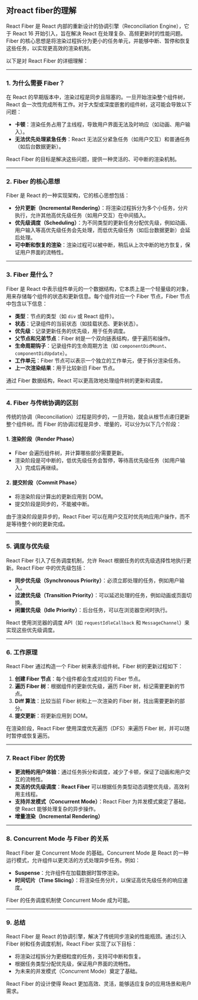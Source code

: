 ## 对react fiber的理解
React Fiber 是 React 内部的重新设计的协调引擎（Reconciliation Engine），它于 React 16 开始引入，旨在解决 React 在处理复杂、高频更新时的性能问题。Fiber 的核心思想是将渲染过程拆分为更小的任务单元，并能够中断、暂停和恢复这些任务，以实现更高效的渲染机制。

以下是对 React Fiber 的详细理解：

---

### 1. 为什么需要 Fiber？

在 React 的早期版本中，渲染过程是同步且阻塞的。一旦开始渲染整个组件树，React 会一次性完成所有工作。对于大型或深度嵌套的组件树，这可能会导致以下问题：

- **卡顿**：渲染任务占用了主线程，导致用户界面无法及时响应（如动画、用户输入）。
- **无法优先处理紧急任务**：React 无法区分紧急任务（如用户交互）和普通任务（如后台数据更新）。

React Fiber 的目标是解决这些问题，提供一种灵活的、可中断的渲染机制。

---

### 2. Fiber 的核心思想

Fiber 是 React 的一种实现架构，它的核心思想包括：

- **分片更新（Incremental Rendering）**：将渲染过程拆分为多个小任务，分片执行，允许其他高优先级任务（如用户交互）在中间插入。
- **优先级调度（Scheduling）**：为不同类型的更新任务分配优先级，例如动画、用户输入等高优先级任务会先处理，而低优先级任务（如后台数据更新）会延后处理。
- **可中断和恢复的渲染**：渲染过程可以被中断，稍后从上次中断的地方恢复，保证用户界面的流畅性。

---

### 3. Fiber 是什么？

Fiber 是 React 中表示组件单元的一个数据结构，它本质上是一个轻量级的对象，用来存储每个组件的状态和更新信息。每个组件对应一个 Fiber 节点，Fiber 节点中包含以下信息：

- **类型**：节点的类型（如 `div` 或 React 组件）。
- **状态**：记录组件的当前状态（如挂载状态、更新状态）。
- **优先级**：记录更新任务的优先级，用于任务调度。
- **父节点和兄弟节点**：Fiber 树是一个双向链表结构，便于遍历和操作。
- **生命周期钩子**：记录组件的生命周期方法（如 `componentDidMount`、`componentDidUpdate`）。
- **工作单元**：Fiber 节点可以表示一个独立的工作单元，便于拆分渲染任务。
- **上一次渲染结果**：用于比较新旧 Fiber 节点。

通过 Fiber 数据结构，React 可以更高效地处理组件树的更新和调度。

---

### 4. **Fiber 与传统协调的区别**

传统的协调（Reconciliation）过程是同步的，一旦开始，就会从根节点递归更新整个组件树。而 Fiber 的协调过程是异步、增量的，可以分为以下几个阶段：

#### 1. **渲染阶段（Render Phase）**
- Fiber 会遍历组件树，并计算哪些部分需要更新。
- 渲染阶段是可中断的，低优先级任务会暂停，等待高优先级任务（如用户输入）完成后再继续。

#### 2. **提交阶段（Commit Phase）**
- 将渲染阶段计算出的更新应用到 DOM。
- 提交阶段是同步的，不能被中断。

由于渲染阶段是异步的，React Fiber 可以在用户交互时优先响应用户操作，而不是等待整个树的更新完成。

---

### 5. **调度与优先级**

React Fiber 引入了任务调度机制，允许 React 根据任务的优先级选择性地执行更新。React Fiber 中的优先级包括：

- **同步优先级（Synchronous Priority）**：必须立即处理的任务，例如用户输入。
- **过渡优先级（Transition Priority）**：可以延迟处理的任务，例如动画或页面切换。
- **闲置优先级（Idle Priority）**：后台任务，可以在浏览器空闲时执行。

React 使用浏览器的调度 API（如 `requestIdleCallback` 和 `MessageChannel`）来实现这些优先级调度。

---

### 6. **工作原理**

React Fiber 通过构造一个 Fiber 树来表示组件树。Fiber 树的更新过程如下：

1. **创建 Fiber 节点**：每个组件都会生成对应的 Fiber 节点。
2. **遍历 Fiber 树**：根据组件的更新优先级，遍历 Fiber 树，标记需要更新的节点。
3. **Diff 算法**：比较当前 Fiber 树和上一次渲染的 Fiber 树，找出需要更新的部分。
4. **提交更新**：将更新应用到 DOM。

在渲染阶段，React Fiber 使用深度优先遍历（DFS）来遍历 Fiber 树，并可以随时暂停或恢复遍历。

---

### 7. **React Fiber 的优势**

- **更流畅的用户体验**：通过任务拆分和调度，减少了卡顿，保证了动画和用户交互的流畅性。
- **灵活的优先级调度**：**React Fiber** 可以根据任务类型动态调整优先级，高效利用主线程。
- **支持并发模式（Concurrent Mode）**：React Fiber 为并发模式奠定了基础，使 React 能够处理复杂的异步操作。
- **增量渲染（Incremental Rendering）**

---

### 8. **Concurrent Mode 与 Fiber 的关系**

React Fiber 是 Concurrent Mode 的基础。Concurrent Mode 是 React 的一种运行模式，允许组件以更灵活的方式处理异步任务。例如：

- **Suspense**：允许组件在加载数据时暂停渲染。
- **时间切片（Time Slicing）**：将渲染任务分片，以保证高优先级任务的响应速度。

Fiber 的任务调度机制使 Concurrent Mode 成为可能。


---

### 9. **总结**

React Fiber 是 React 的协调引擎，解决了传统同步渲染的性能瓶颈。通过引入 Fiber 树和任务调度机制，React Fiber 实现了以下目标：

- 将渲染过程拆分为更细粒度的任务，支持可中断和恢复。
- 根据任务类型分配优先级，保证用户界面的流畅性。
- 为未来的并发模式（Concurrent Mode）奠定了基础。

React Fiber 的设计使得 React 更加高效、灵活，能够适应复杂的应用场景和用户需求。
